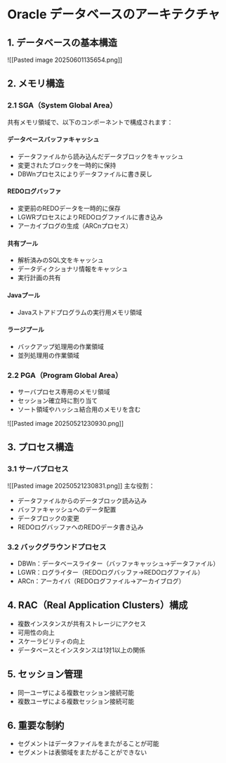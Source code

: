 # Oracle データベースのアーキテクチャ

## 1. データベースの基本構造
![[Pasted image 20250601135654.png]]

## 2. メモリ構造

### 2.1 SGA（System Global Area）
共有メモリ領域で、以下のコンポーネントで構成されます：

#### データベースバッファキャッシュ
- データファイルから読み込んだデータブロックをキャッシュ
- 変更されたブロックを一時的に保持
- DBWnプロセスによりデータファイルに書き戻し

#### REDOログバッファ
- 変更前のREDOデータを一時的に保存
- LGWRプロセスによりREDOログファイルに書き込み
- アーカイブログの生成（ARCnプロセス）

#### 共有プール
- 解析済みのSQL文をキャッシュ
- データディクショナリ情報をキャッシュ
- 実行計画の共有

#### Javaプール
- Javaストアドプログラムの実行用メモリ領域

#### ラージプール
- バックアップ処理用の作業領域
- 並列処理用の作業領域

### 2.2 PGA（Program Global Area）
- サーバプロセス専用のメモリ領域
- セッション確立時に割り当て
- ソート領域やハッシュ結合用のメモリを含む

![[Pasted image 20250521230930.png]]

## 3. プロセス構造

### 3.1 サーバプロセス
![[Pasted image 20250521230831.png]]
主な役割：
- データファイルからのデータブロック読み込み
- バッファキャッシュへのデータ配置
- データブロックの変更
- REDOログバッファへのREDOデータ書き込み

### 3.2 バックグラウンドプロセス
- DBWn：データベースライター（バッファキャッシュ→データファイル）
- LGWR：ログライター（REDOログバッファ→REDOログファイル）
- ARCn：アーカイバ（REDOログファイル→アーカイブログ）

## 4. RAC（Real Application Clusters）構成
- 複数インスタンスが共有ストレージにアクセス
- 可用性の向上
- スケーラビリティの向上
- データベースとインスタンスは1対1以上の関係

## 5. セッション管理
- 同一ユーザによる複数セッション接続可能
- 複数ユーザによる複数セッション接続可能

## 6. 重要な制約
- セグメントはデータファイルをまたがることが可能
- セグメントは表領域をまたがることができない